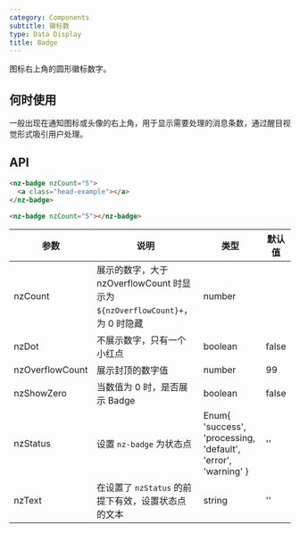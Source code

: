 ```yaml
---
category: Components
subtitle: 徽标数
type: Data Display
title: Badge
---
```


图标右上角的圆形徽标数字。

## 何时使用

一般出现在通知图标或头像的右上角，用于显示需要处理的消息条数，通过醒目视觉形式吸引用户处理。

## API

```html
<nz-badge nzCount="5">
  <a class="head-example"></a>
</nz-badge>
```

```html
<nz-badge nzCount="5"></nz-badge>
```

| 参数 | 说明 | 类型 | 默认值 |
| --- | --- | --- | --- |
| nzCount | 展示的数字，大于 nzOverflowCount 时显示为 `${nzOverflowCount}+`，为 0 时隐藏 | number |  |
| nzDot | 不展示数字，只有一个小红点 | boolean | false |
| nzOverflowCount | 展示封顶的数字值 | number | 99 |
| nzShowZero | 当数值为 0 时，是否展示 Badge | boolean | false |
| nzStatus | 设置 `nz-badge` 为状态点 | Enum{ 'success', 'processing, 'default', 'error', 'warning' } | '' |
| nzText | 在设置了 `nzStatus` 的前提下有效，设置状态点的文本 | string | '' |
